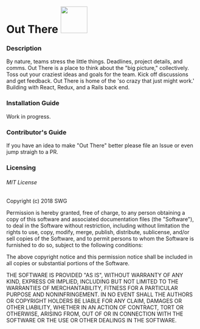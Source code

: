 # Out There <img src="https://media.giphy.com/media/pylpD8AoQCf3CQ1oO2/giphy.gif" height="70" width="70">

### Description

By nature, teams stress the little things. Deadlines, project details, and comms. Out There is a place to think about the "big picture," collectively. Toss out your craziest ideas and goals for the team. Kick off discussions and get feedback. Out There is home of the 'so crazy that just might work.' Building with React, Redux, and a Rails back end.

### Installation Guide

Work in progress.

### Contributor's Guide

If you have an idea to make "Out There" better please file an Issue or even jump straigh to a PR.

### Licensing

###### MIT License

Copyright (c) 2018 SWG

Permission is hereby granted, free of charge, to any person obtaining a copy
of this software and associated documentation files (the "Software"), to deal
in the Software without restriction, including without limitation the rights
to use, copy, modify, merge, publish, distribute, sublicense, and/or sell
copies of the Software, and to permit persons to whom the Software is
furnished to do so, subject to the following conditions:

The above copyright notice and this permission notice shall be included in all
copies or substantial portions of the Software.

THE SOFTWARE IS PROVIDED "AS IS", WITHOUT WARRANTY OF ANY KIND, EXPRESS OR
IMPLIED, INCLUDING BUT NOT LIMITED TO THE WARRANTIES OF MERCHANTABILITY,
FITNESS FOR A PARTICULAR PURPOSE AND NONINFRINGEMENT. IN NO EVENT SHALL THE
AUTHORS OR COPYRIGHT HOLDERS BE LIABLE FOR ANY CLAIM, DAMAGES OR OTHER
LIABILITY, WHETHER IN AN ACTION OF CONTRACT, TORT OR OTHERWISE, ARISING FROM,
OUT OF OR IN CONNECTION WITH THE SOFTWARE OR THE USE OR OTHER DEALINGS IN THE
SOFTWARE.
